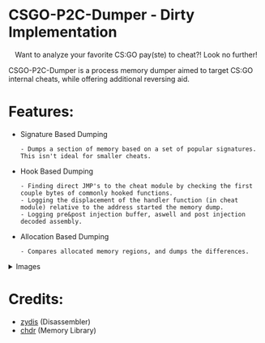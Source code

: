 # CSGO-P2C-Dumper - Dirty Implementation
<p align="center">
Want to analyze your favorite CS:GO pay(ste) to cheat?! Look no further!


CSGO-P2C-Dumper is a process memory dumper aimed to target CS:GO internal cheats, while offering additional reversing aid.
</p>

# Features:

- Signature Based Dumping

      - Dumps a section of memory based on a set of popular signatures. This isn't ideal for smaller cheats.
      
- Hook Based Dumping

      - Finding direct JMP's to the cheat module by checking the first couple bytes of commonly hooked functions.
      - Logging the displacement of the handler function (in cheat module) relative to the address started the memory dump.
      - Logging pre&post injection buffer, aswell and post injection decoded assembly.
           
- Allocation Based Dumping

      - Compares allocated memory regions, and dumps the differences.

<details>
  <summary>Images</summary>
  
 ![ikFLJjM](https://user-images.githubusercontent.com/38055313/141925758-433d647d-de26-4319-a1ed-998e5d2a70c2.png)
</details>






# Credits:

- [zydis](https://github.com/zyantific/zydis) (Disassembler)
- [chdr](https://github.com/ch4ncellor/chdr) (Memory Library)



